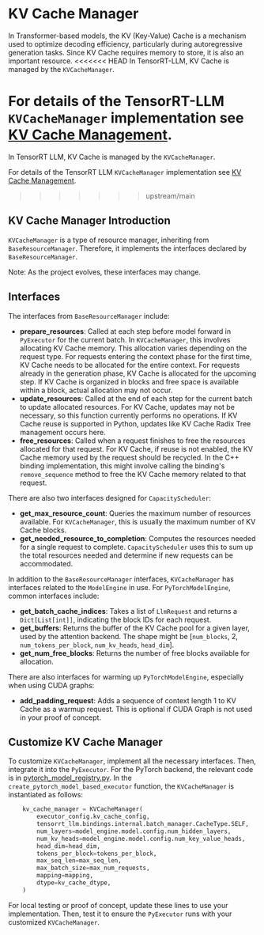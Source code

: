 # KV Cache Manager

In Transformer-based models, the KV (Key-Value) Cache is a mechanism used to optimize decoding efficiency, particularly during autoregressive generation tasks.
Since KV Cache requires memory to store, it is also an important resource.
<<<<<<< HEAD
In TensorRT-LLM, KV Cache is managed by the `KVCacheManager`.

For details of the TensorRT-LLM `KVCacheManager` implementation see [KV Cache Management](../advanced/kv-cache-management.md).
=======
In TensorRT LLM, KV Cache is managed by the `KVCacheManager`.

For details of the TensorRT LLM `KVCacheManager` implementation see [KV Cache Management](../advanced/kv-cache-management.md).
>>>>>>> upstream/main

## KV Cache Manager Introduction

`KVCacheManager` is a type of resource manager, inheriting from `BaseResourceManager`.
Therefore, it implements the interfaces declared by `BaseResourceManager`.

Note: As the project evolves, these interfaces may change.

## Interfaces

The interfaces from `BaseResourceManager` include:

- **prepare_resources**: Called at each step before model forward in `PyExecutor` for the current batch.
  In `KVCacheManager`, this involves allocating KV Cache memory. This allocation varies depending on the request type.
  For requests entering the context phase for the first time, KV Cache needs to be allocated for the entire context.
  For requests already in the generation phase, KV Cache is allocated for the upcoming step.
  If KV Cache is organized in blocks and free space is available within a block, actual allocation may not occur.
- **update_resources**: Called at the end of each step for the current batch to update allocated resources.
  For KV Cache, updates may not be necessary, so this function currently performs no operations.
  If KV Cache reuse is supported in Python, updates like KV Cache Radix Tree management occurs here.
- **free_resources**: Called when a request finishes to free the resources allocated for that request.
  For KV Cache, if reuse is not enabled, the KV Cache memory used by the request should be recycled.
  In the C++ binding implementation, this might involve calling the binding's `remove_sequence` method to free the KV Cache memory related to that request.


There are also two interfaces designed for `CapacityScheduler`:

- **get_max_resource_count**: Queries the maximum number of resources available. For `KVCacheManager`, this is usually the maximum number of KV Cache blocks.
- **get_needed_resource_to_completion**: Computes the resources needed for a single request to complete.
  `CapacityScheduler` uses this to sum up the total resources needed and determine if new requests can be accommodated.

In addition to the `BaseResourceManager` interfaces, `KVCacheManager` has interfaces related to the `ModelEngine` in use.
For `PyTorchModelEngine`, common interfaces include:

- **get_batch_cache_indices**: Takes a list of `LlmRequest` and returns a `Dict[List[int]]`, indicating the block IDs for each request.
- **get_buffers**: Returns the buffer of the KV Cache pool for a given layer, used by the attention backend. The shape might be [`num_blocks`, 2, `num_tokens_per_block`, `num_kv_heads`, `head_dim`].
- **get_num_free_blocks**: Returns the number of free blocks available for allocation.

There are also interfaces for warming up `PyTorchModelEngine`, especially when using CUDA graphs:

- **add_padding_request**: Adds a sequence of context length 1 to KV Cache as a warmup request.
  This is optional if CUDA Graph is not used in your proof of concept.

## Customize KV Cache Manager

To customize `KVCacheManager`, implement all the necessary interfaces.
Then, integrate it into the `PyExecutor`. For the PyTorch backend, the relevant code is in [pytorch_model_registry.py](../../../tensorrt_llm/_torch/pyexecutor/backend_registries/pytorch_model_registry.py).
In the `create_pytorch_model_based_executor` function, the `KVCacheManager` is instantiated as follows:

```python
    kv_cache_manager = KVCacheManager(
        executor_config.kv_cache_config,
        tensorrt_llm.bindings.internal.batch_manager.CacheType.SELF,
        num_layers=model_engine.model.config.num_hidden_layers,
        num_kv_heads=model_engine.model.config.num_key_value_heads,
        head_dim=head_dim,
        tokens_per_block=tokens_per_block,
        max_seq_len=max_seq_len,
        max_batch_size=max_num_requests,
        mapping=mapping,
        dtype=kv_cache_dtype,
    )
```

For local testing or proof of concept, update these lines to use your implementation.
Then, test it to ensure the `PyExecutor` runs with your customized `KVCacheManager`.

